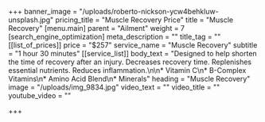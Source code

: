 +++
banner_image = "/uploads/roberto-nickson-ycw4behkluw-unsplash.jpg"
pricing_title = "Muscle Recovery Price"
title = "Muscle Recovery"
[menu.main]
parent = "Ailment"
weight = 7
[search_engine_optimization]
meta_description = ""
title_tag = ""
[[list_of_prices]]
price = "$257"
service_name = "Muscle Recovery"
subtitle = "1 hour 30 minutes"
[[service_list]]
body_text = "Designed to help shorten the time of recovery after an injury. Decreases recovery time. Replenishes essential nutrients. Reduces inflammation.\n\n* Vitamin C\n* B-Complex Vitamins\n* Amino Acid Blend\n* Minerals"
heading = "Muscle Recovery"
image = "/uploads/img_9834.jpg"
video_text = ""
video_title = ""
youtube_video = ""

+++

